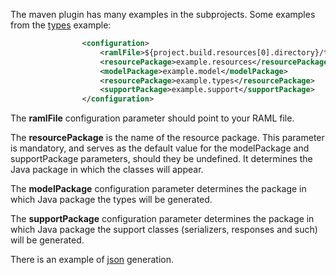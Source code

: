 The maven plugin has many examples in the subprojects.
Some examples from the [types](raml-defined-example/pom.xml) example:
```xml
                <configuration>
                    <ramlFile>${project.build.resources[0].directory}/types_user_defined.raml</ramlFile>
                    <resourcePackage>example.resources</resourcePackage>
                    <modelPackage>example.model</modelPackage>
                    <resourcePackage>example.types</resourcePackage>
                    <supportPackage>example.support</supportPackage>
                </configuration>
```

The __ramlFile__ configuration parameter should point to your RAML file.

The __resourcePackage__ is the name of the resource package. This parameter is mandatory,
and serves as the default value for the modelPackage and supportPackage parameters,
should they be undefined.  It determines the Java package in which the classes will appear.

The __modelPackage__ configuration parameter determines the package in which Java package the types
will be generated.

The __supportPackage__ configuration parameter determines the package in which Java package the support classes
(serializers, responses and such)
will be generated.

There is an example of [json](simple-json-example/maven.md) generation.
